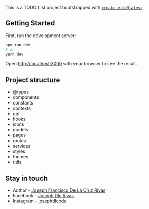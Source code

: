 This is a TODO List project bootstrapped with [`create vite@latest`](https://vitejs.dev/guide/).

## Getting Started

First, run the development server:

```bash
npm run dev
# or
yarn dev
```

Open [http://localhost:3000](http://localhost:3000) with your browser to see the result.

## Project structure

- @types
- components
- constants
- contexts
- gql
- hooks
- icons
- models
- pages
- routes
- services
- styles
- themes
- utils

## Stay in touch

- Author - [Joseph Francisco De La Cruz Rivas](https://www.linkedin.com/in/joseph-francisco-de-la-cruz-rivas-20a41720b/)
- Facebook - [Joseph Dlc Rivas](https://www.facebook.com/profile.php?id=100005361438473&locale=es_LA)
- Instagram - [josephdlcode](https://www.instagram.com/josephdlcode/)
